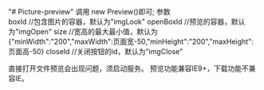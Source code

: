 "# Picture-preview" 
调用 new Preview()即可;
参数       
boxId      //包含图片的容器，默认为"imgLook"
openBoxId  //预览的容器，默认为"imgOpen"
size       //宽高的最大最小值，默认为{"minWidth":"200","maxWidth":页面宽-50,"minHeight":"200","maxHeight":页面高-50}
closeId    //关闭按钮的id，默认为"imgClose"

直接打开文件预览会出现问题，须启动服务。
预览功能兼容IE9+，下载功能不兼容IE。

